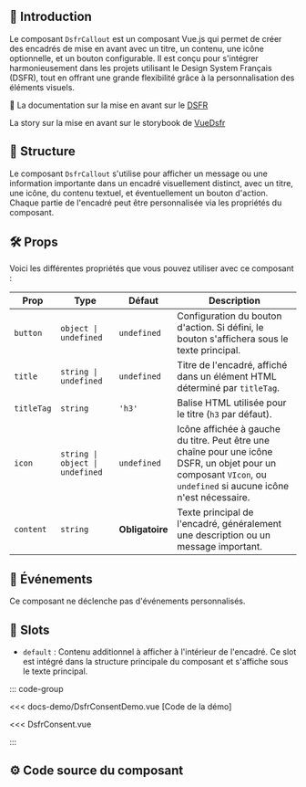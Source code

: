 ## 🌟 Introduction

Le composant `DsfrCallout` est un composant Vue.js qui permet de créer des encadrés de mise en avant avec un titre, un contenu, une icône optionnelle, et un bouton configurable. Il est conçu pour s'intégrer harmonieusement dans les projets utilisant le Design System Français (DSFR), tout en offrant une grande flexibilité grâce à la personnalisation des éléments visuels.

🏅 La documentation sur la mise en avant sur le [DSFR](https://www.systeme-de-design.gouv.fr/elements-d-interface/composants/mise-en-avant)

<VIcon name="vi-file-type-storybook" /> La story sur la mise en avant sur le storybook de [VueDsfr](https://storybook.vue-ds.fr/?path=/docs/composants-dsfrcallout--docs)

## 📐 Structure

Le composant `DsfrCallout` s'utilise pour afficher un message ou une information importante dans un encadré visuellement distinct, avec un titre, une icône, du contenu textuel, et éventuellement un bouton d'action. Chaque partie de l'encadré peut être personnalisée via les propriétés du composant.

## 🛠️ Props

Voici les différentes propriétés que vous pouvez utiliser avec ce composant :

| Prop      | Type                   | Défaut        | Description                                                                                                                                             |
|-----------|------------------------|---------------|---------------------------------------------------------------------------------------------------------------------------------------------------------|
| `button`  | `object \| undefined`  | `undefined`   | Configuration du bouton d'action. Si défini, le bouton s'affichera sous le texte principal.                                                              |
| `title`   | `string \| undefined`  | `undefined`   | Titre de l'encadré, affiché dans un élément HTML déterminé par `titleTag`.                                                                               |
| `titleTag`| `string`               | `'h3'`        | Balise HTML utilisée pour le titre (`h3` par défaut).                                                                                                    |
| `icon`    | `string \| object \| undefined` | `undefined` | Icône affichée à gauche du titre. Peut être une chaîne pour une icône DSFR, un objet pour un composant `VIcon`, ou `undefined` si aucune icône n'est nécessaire. |
| `content` | `string`               | **Obligatoire** | Texte principal de l'encadré, généralement une description ou un message important.                                                                       |

## 📡 Événements

Ce composant ne déclenche pas d'événements personnalisés.

## 🧩 Slots

- `default` : Contenu additionnel à afficher à l'intérieur de l'encadré. Ce slot est intégré dans la structure principale du composant et s'affiche sous le texte principal.

::: code-group

<Story data-title="Démo" min-h="200px">
  <DsfrConsentDemo />
</Story>

<<< docs-demo/DsfrConsentDemo.vue [Code de la démo]

<<< DsfrConsent.vue

:::

<script setup lang="ts">
import DsfrConsentDemo from './docs-demo/DsfrConsentDemo.vue'
</script>

## ⚙️ Code source du composant
